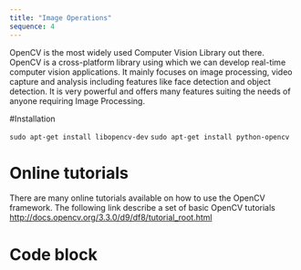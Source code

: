 ```yaml
---
title: "Image Operations"
sequence: 4
---
```


OpenCV is the most widely used Computer Vision Library out there. OpenCV is a cross-platform library using which we can develop real-time computer vision applications. 
It mainly focuses on image processing, video capture and analysis including features like face detection and object detection.
It is very powerful and offers many features suiting the needs of anyone requiring Image Processing.

#Installation

`sudo apt-get install libopencv-dev`
`sudo apt-get install python-opencv`

# Online tutorials 

There are many online tutorials available on how to use the OpenCV framework. 
The following link describe a set of basic OpenCV tutorials http://docs.opencv.org/3.3.0/d9/df8/tutorial_root.html


# Code block 
